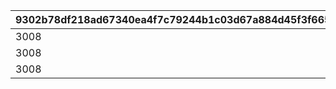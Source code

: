 |9302b78df218ad67340ea4f7c79244b1c03d67a884d45f3f66570ae93c039f30|5334a6e428b201177e8c0579e3f9956fc7b37718576af5b7cf0fe63473764411|5855ae7210a9214642df45c7fd64149e23edca235072cf75909ecf221794650e|ca9dbabacf13d5b04b75d8e70a3b85b1d7f9dcdf8eb80072f9cb2e5a1e08dd03|e3ad0ffb112b2787ce4106c5167a33e35386359ab2844a542004849a882714bb|eb8ef6316aed13f692e562477342423b1f832467ba1d227fb70647741f0fe90c|d4617f3ebe752eba66b03bcfcf1d0207556d28bec0b28b34853bbd40ca108bdb|1b72709e1510c428432a60a328145002ffdde910dc6c6fa67629719353f6de4c|8408df67d5096f40334daa7829e105a9c8c109cfffaa9d2cf9f44be22edf08f5|3376a37c9e488e104398e8b34c6d7c4b0505e4fba179225ee84a8e8a0ca8c341|b76cdf31eaf4bc40c3e2b9adae8ff98527b06245563fad5397ad71225d6d3b2d|c8bd95b23836e2b63dfd98b32433c540955168beaef83d4c24c248edb924d8bc|66e78bda65161ce8abed2750825cd4a88042646774802eb78224565c9b38e4d8|5b4d191767927e4fe985c5b65407687e7017385ded328318ca38a798db2bd55d|5404cbd3818b5ffd5af2894ba933e67e4b74bc4a8b082eb16389fee7620c7ed6|c7db52aa10c9abe4540d1633a7d8c0832e9f6cf63996a478316d81c517203c8c|295f47a0448989c962ed8e993cc3a5d5babf6cce34c7517229d7a5d0c5a2abea|06380a3cc4a151b7a1c7e2de7644bb4a4e92dd8d68bb8fa99f8b353a415b071b|
| --- | --- | --- | --- | --- | --- | --- | --- | --- | --- | --- | --- | --- | --- | --- | --- | --- | --- |
|3008|0|-1|0|1|803100222|9006525|5|1|83|1|bgm_M646_Mode1|4|1|-1|-1|0|1.5|
|3008|0|-1|0|2|803100223|9006526|5|1|66|1|bgm_M646_Mode2|2|1|-1|-1|0|1.5|
|3008|0|-1|9000003|3|803100224|9006527|5|1|0|-1|bgm_M646_Mode3|-1|1|-1|-1|0|1.5|